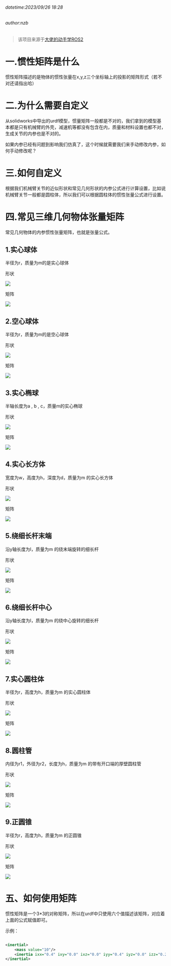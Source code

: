 ###### datetime:2023/09/26 18:28

###### author:nzb

> 该项目来源于[大佬的动手学ROS2](https://fishros.com/d2lros2)

# 一.惯性矩阵是什么

惯性矩阵描述的是物体的惯性张量在x,y,z三个坐标轴上的投影的矩阵形式（若不对还请指出哈）

# 二.为什么需要自定义

从solidworks中导出的urdf模型，惯量矩阵一般都是不对的，我们拿到的模型基本都是只有机械臂的外壳，减速机等都没有包含在内，质量和材料设置也都不对，生成关节的内参也是不对的。

如果内参已经有问题到影响我们仿真了，这个时候就需要我们来手动修改内参，如何手动修改呢？

# 三.如何自定义

根据我们机械臂关节的近似形状和常见几何形状的内参公式进行计算设置，比如说机械臂关节一般都是圆柱体，所以我们可以根据圆柱体的惯性张量公式进行设置。

# 四.常见三维几何物体张量矩阵

常见几何物体的内参惯性张量矩阵，也就是张量公式。

## 1.实心球体

半径为r，质量为m的是实心球体

形状

![](imgs/640_1.png)

矩阵

![](imgs/640.png)

## 2.空心球体

半径为r，质量为m的是空心球体

形状

![](imgs/640_2.png)

矩阵

![](imgs/640_3.png)

## 3.实心椭球

半轴长度为a , b , c，质量m的实心椭球

形状

![](imgs/640_4.png)

矩阵

![](imgs/640_5.png)

## 4.实心长方体

宽度为w，高度为h，深度为d，质量为m 的实心长方体

形状

![](imgs/640_6.png)

矩阵

![](imgs/640_7.png)

## 5.绕细长杆末端

沿y轴长度为l，质量为m 的绕末端旋转的细长杆

形状

![](imgs/640_8.png)

矩阵

![](imgs/640_9.png)

## 6.绕细长杆中心

沿y轴长度为l，质量为m 的绕中心旋转的细长杆

形状

![](imgs/640_10.png)

矩阵

![](imgs/640_11.png)

## 7.实心圆柱体

半径为r，高度为h，质量为m 的实心圆柱体

形状

![](imgs/640_12.png)

矩阵

![](imgs/640_13.png)

## 8.圆柱管

内径为r1，外径为r2，长度为h，质量为m 的带有开口端的厚壁圆柱管

形状

![](imgs/640_14.png)

矩阵

![](imgs/640_15.png)

## 9.正圆锥

半径为r，高度为h，质量为m 的正圆锥

形状

![](imgs/640_16.png)

矩阵

![](imgs/640_17.png)

# 五、如何使用矩阵

惯性矩阵是一个3*3的对称矩阵，所以在urdf中只使用六个值描述该矩阵，对应着上面的公式赋值即可。

示例：

```xml

<inertial>
    <mass value="10"/>
    <inertia ixx="0.4" ixy="0.0" ixz="0.0" iyy="0.4" iyz="0.0" izz="0.2"/>
</inertial>
```


